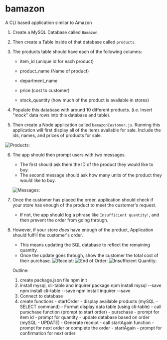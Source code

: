 # bamazon

A CLI based application similar to Amazon

1. Create a MySQL Database called `Bamazon`.

2. Then create a Table inside of that database called `products`.

3. The products table should have each of the following columns:

   * item_id (unique id for each product)

   * product_name (Name of product)

   * department_name

   * price (cost to customer)

   * stock_quantity (how much of the product is available in stores)

4. Populate this database with around 10 different products. (i.e. Insert "mock" data rows into this database and table).

5. Then create a Node application called `bamazonCustomer.js`. Running this application will first display all of the items available for sale. Include the ids, names, and prices of products for sale.

![Products:](https://github.com/parendu/bamazon/images/Products.PNG)


6. The app should then prompt users with two messages.

   * The first should ask them the ID of the product they would like to buy.
   * The second message should ask how many units of the product they would like to buy.

   ![Messages:](https://github.com/parendu/bamazon/images/Order.PNG)

7. Once the customer has placed the order, application should check if your store has enough of the product to meet the customer's request.

   * If not, the app should log a phrase like `Insufficient quantity!`, and then prevent the order from going through.

8. However, if your store _does_ have enough of the product, Application should fulfill the customer's order.
   * This means updating the SQL database to reflect the remaining quantity.
   * Once the update goes through, show the customer the total cost of their purchase.
	![Receipt:](https://github.com/parendu/bamazon/images/Receipt.PNG)
	![End of Order:](https://github.com/parendu/bamazon/images/OrderEnd.PNG)
	![Insufficient Quantity:](https://github.com/parendu/bamazon/images/insuffQuant.PNG)

   Outline:
   1. create package.json file
   		npm init
   2. install mysql, cli-table and inquirer package
   		npm install mysql --save
   		npm install cli-table --save
   		npm install inquirer --save
   3. Connect to database
   4. create functions
   			- startOrder
   				- display available products (mySQL - SELECT command)
   				- Format display data table (using cli-table)
   				- call purschase function (prompt to start order)
   			- purschase
   				- prompt for item id
   				- prompt for quantity 
   				- update database based on order (mySQL - UPDATE)
   				- Generate receipt
   				- call startAgain function
   					- prompt for next order or complete the order
   			- startAgain
   				- prompt for confirmation for next order
